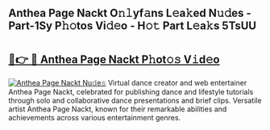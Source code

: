 ## Anthea Page Nackt O𝚗𝚕yf𝚊ns L𝚎a𝚔ed N𝚞𝚍es - Part-1Sy P𝚑𝚘tos Vi𝚍𝚎o - H𝚘𝚝 Part L𝚎a𝚔s 5TsUU

# <h2><a href="http://kfc6sd.oniu.top/?m=Anthea+Page+Nackt">🔗👉 🔴 Anthea Page Nackt P𝚑ot𝚘𝚜 V𝚒d𝚎o</a></h2>

[![Anthea Page Nackt Nu𝚍e𝚜](https://i.imgur.com/0qMVB7G.gif)](http://kfc6sd.oniu.top/?m=Anthea+Page+Nackt)
Virtual dance creator and web entertainer Anthea Page Nackt, celebrated for publishing dance and lifestyle tutorials through solo and collaborative dance presentations and brief clips. Versatile artist Anthea Page Nackt, known for their remarkable abilities and achievements across various entertainment genres.  
